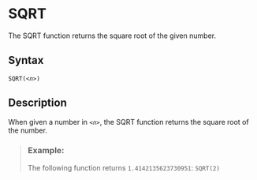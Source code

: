 <!-- loiod450f6b3c7c54cf891e2fa13b37108e1 -->

# SQRT

The SQRT function returns the square root of the given number.



<a name="loiod450f6b3c7c54cf891e2fa13b37108e1__section_w5v_y12_t4b"/>

## Syntax

<code>SQRT(<i class="varname">&lt;n&gt;</i>)</code> 



<a name="loiod450f6b3c7c54cf891e2fa13b37108e1__section_x5v_y12_t4b"/>

## Description

When given a number in <code><i class="varname">&lt;n&gt;</i></code>, the SQRT function returns the square root of the number.



> ### Example:  
> The following function returns `1.4142135623730951`: `SQRT(2)`

